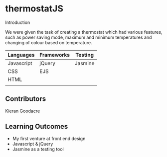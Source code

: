 # thermostatJS

Introduction

We were given the task of creating a thermostat which had various features, such as power saving mode, maximum and minimum temperatures and changing of colour based on temperature.

|Languages |Frameworks|Testing  |
|----------|----------|---------|
|Javascript|jQuery    | Jasmine |
|CSS       |EJS       |         |
|HTML      |          |         |
|          |          |         |

Contributors
-----------------

Kieran Goodacre

Learning Outcomes
-----------------

- My first venture at front end design
- Javascript & jQuery
- Jasmine as a testing tool
